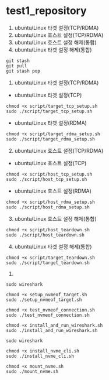 # test1_repository

1. ubuntu/Linux 타겟 설정(TCP/RDMA)
2. ubuntu/Linux 호스트 설정(TCP/RDMA)
3. ubuntu/Linux 호스트 설정 해제(통합)
4. ubuntu/Linux 타겟 설정 해제(통합)

```
git stash
git pull
git stash pop
```

1. ubuntu/Linux 타겟 설정(TCP/RDMA)
- ubuntu/Linux 타겟 설정(TCP)
```
chmod +x script/target_tcp_setup.sh
sudo ./script/target_tcp_setup.sh
```
- ubuntu/Linux 타겟 설정(RDMA)
```
chmod +x script/target_rdma_setup.sh
sudo ./script/target_rdma_setup.sh
```
2. ubuntu/Linux 호스트 설정(TCP/RDMA)
- ubuntu/Linux 호스트 설정(TCP)
```
chmod +x script/host_tcp_setup.sh
sudo ./script/host_tcp_setup.sh
```
- ubuntu/Linux 호스트 설정(RDMA)
```
chmod +x script/host_rdma_setup.sh
sudo ./script/host_rdma_setup.sh
```
3. ubuntu/Linux 호스트 설정 해제(통합)
```
chmod +x script/host_teardown.sh
sudo ./script/host_teardown.sh
```
4. ubuntu/Linux 타겟 설정 해제(통합)
```
chmod +x script/target_teardown.sh
sudo ./script/target_teardown.sh
```

1. 
```
sudo wireshark
```
```
chmod +x setup_nvmeof_target.sh
sudo ./setup_nvmeof_target.sh

chmod +x test_nvmeof_connection.sh
sudo ./test_nvmeof_connection.sh

```

```
chmod +x install_and_run_wireshark.sh
sudo ./install_and_run_wireshark.sh

sudo wireshark
```

```
chmod +x install_nvme_cli.sh
sudo ./install_nvme_cli.sh
```

```
chmod +x mount_nvme.sh
sudo ./mount_nvme.sh
```